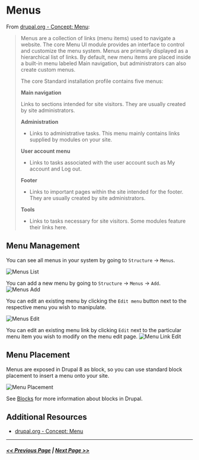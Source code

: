 # Menus

From [drupal.org - Concept: Menu](https://www.drupal.org/docs/user_guide/en/menu-concept.html):
> Menus are a collection of links (menu items) used to navigate a website. The core Menu UI module provides an interface to control and customize the menu system. Menus are primarily displayed as a hierarchical list of links. By default, new menu items are placed inside a built-in menu labeled Main navigation, but administrators can also create custom menus.
>
> The core Standard installation profile contains five menus:
>
> **Main navigation**
>
>   Links to sections intended for site visitors. They are usually created by site administrators.
>
> **Administration**
> - Links to administrative tasks. This menu mainly contains links supplied by modules on your site.
>
> **User account menu**
> - Links to tasks associated with the user account such as My account and Log out.
>
> **Footer**
> - Links to important pages within the site intended for the footer. They are usually created by site administrators.
>
> **Tools**
> - Links to tasks necessary for site visitors. Some modules feature their links here.

## Menu Management

You can see all menus in your system by going to `Structure` -> `Menus`.

![Menus List](images/menus-list.png "Menus List")

You can add a new menu by going to `Structure` -> `Menus` -> `Add`.
![Menus Add](images/menus-add.png "Menus Add")

You can edit an existing menu by clicking the `Edit menu` button next to the respective menu you wish to manipulate.

![Menus Edit](images/menus-edit.png "Menus Edit")

You can edit an existing menu link by clicking `Edit` next to the particular menu item you wish to modify on the menu edit page.
![Menu Link Edit](images/menus-link-edit.png "Menu Link Edit")

## Menu Placement

Menus are exposed in Drupal 8 as block, so you can use standard block placement to insert a menu onto your site.

![Menu Placement](images/menus-place.png "Menu Placement")

See [Blocks](2.4-blocks.md) for more information about blocks in Drupal.

## Additional Resources

- [drupal.org - Concept: Menu](https://www.drupal.org/docs/user_guide/en/menu-concept.html)

---

##### [<< Previous Page](2.4-blocks.md) | [Next Page >>](2.6-views.md)
